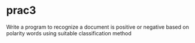 # prac3

Write a program to recognize a document is positive or negative based on polarity words using suitable classification method
